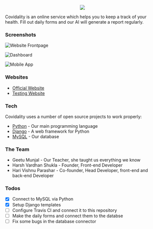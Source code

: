 
<p align="center">
  <a href='www.covidality.tech'><img src="https://i.ibb.co/xsBr2JZ/50736eb0.png" /></a>
</p>

Covidality is an online service which helps you to keep a track of your health. Fill out daily forms and our AI will generate a report regularly.

### Screenshots

![Website Frontpage](https://i.ibb.co/0JPYfHK/image.png)

![Dashboard](https://i.ibb.co/ZmLww1Y/image.png)

![Mobile App](https://i.ibb.co/VHPKK1Y/image.png)

### Websites

* [Official Website](www.covidality.tech)
* [Testing Website](https://harivp03.pantherhost.xyz/)

### Tech

Covidality uses a number of open source projects to work properly:

* [Python](https://www.python.org/) - Our main programming language
* [Django](https://www.djangoproject.com/) - A web framework for Python
* [MySQL](https://www.mysql.com/) - Our database

### The Team

* Geetu Munjal - Our Teacher, she taught us everything we know
* Harsh Vardhan Shukla - Founder, Front-end Developer
* Hari Vishnu Parashar - Co-founder, Head Developer, front-end and back-end Developer

### Todos

 - [x] Connect to MySQL via Python
 - [x] Setup Django templates
 - [ ] Configure Travis CI and connect it to this repository
 - [ ] Make the daily forms and connect them to the databse
 - [ ] Fix some bugs in the database connector
